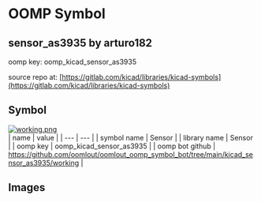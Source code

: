 # OOMP Symbol  
## sensor_as3935  by arturo182  
  
oomp key: oomp_kicad_sensor_as3935  
  
source repo at: [https://gitlab.com/kicad/libraries/kicad-symbols](https://gitlab.com/kicad/libraries/kicad-symbols)  
## Symbol  
  
[![working.png](working_600.png)](working.png)  
| name | value | 
| --- | --- | 
| symbol name | Sensor | 
| library name | Sensor | 
| oomp key | oomp_kicad_sensor_as3935 | 
| oomp bot github | https://github.com/oomlout/oomlout_oomp_symbol_bot/tree/main/kicad_sensor_as3935/working | 
## Images  
